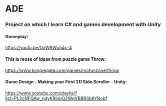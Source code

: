 # ADE

### Project on which I learn C# and games development with Unity
#### Gameplay:
https://youtu.be/DxWRWu54s-4

#### This is reuse of ideas from puzzle game Throw:
https://www.kongregate.com/games/mofunzone/throw

#### Game Design - Making your First 2D Side Scroller - Unity:
https://www.youtube.com/playlist?list=PL2cNFQAw_ndyKRiobQ2WqVBBBSbAYBobf

